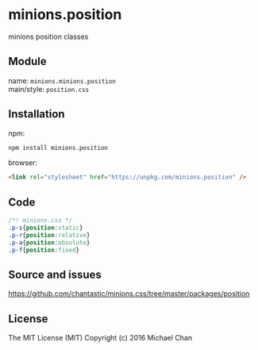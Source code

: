 # minions.position
minions position classes

## Module
name: `minions.minions.position`  
main/style: `position.css`  

## Installation
npm:
```bash
npm install minions.position
```

browser:
```html
<link rel="stylesheet" href="https://unpkg.com/minions.position" />
```

## Code
```css
/*! minions.css */
.p-s{position:static}
.p-r{position:relative}
.p-a{position:absolute}
.p-f{position:fixed}

```

## Source and issues

https://github.com/chantastic/minions.css/tree/master/packages/position

## License

The MIT License (MIT)
Copyright (c) 2016 Michael Chan